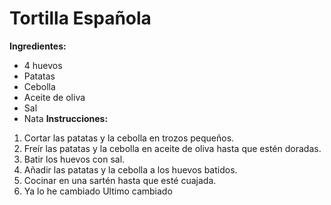 # Tortilla Española
**Ingredientes:**
* 4 huevos
* Patatas
* Cebolla
* Aceite de oliva
* Sal
* Nata
**Instrucciones:**
1. Cortar las patatas y la cebolla en trozos pequeños.
2. Freír las patatas y la cebolla en aceite de oliva hasta que estén doradas.
3. Batir los huevos con sal.
4. Añadir las patatas y la cebolla a los huevos batidos.
5. Cocinar en una sartén hasta que esté cuajada.
6. Ya lo he cambiado 
Ultimo cambiado
